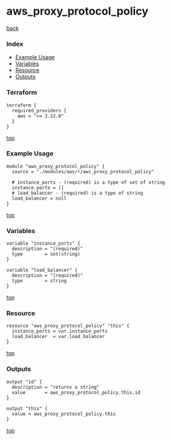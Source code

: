 # aws_proxy_protocol_policy
[back](../aws.md)
### Index
- [Example Usage](#example-usage)
- [Variables](#variables)
- [Resource](#resource)
- [Outputs](#outputs)
### Terraform
```hcl
terraform {
  required_providers {
    aws = ">= 3.22.0"
  }
}
```
[top](#index)
### Example Usage
```hcl
module "aws_proxy_protocol_policy" {
  source = "./modules/aws/r/aws_proxy_protocol_policy"

  # instance_ports - (required) is a type of set of string
  instance_ports = []
  # load_balancer - (required) is a type of string
  load_balancer = null
}
```
[top](#index)
### Variables
```hcl
variable "instance_ports" {
  description = "(required)"
  type        = set(string)
}

variable "load_balancer" {
  description = "(required)"
  type        = string
}
```
[top](#index)

### Resource
```hcl
resource "aws_proxy_protocol_policy" "this" {
  instance_ports = var.instance_ports
  load_balancer  = var.load_balancer
}
```
[top](#index)
### Outputs
```hcl
output "id" {
  description = "returns a string"
  value       = aws_proxy_protocol_policy.this.id
}

output "this" {
  value = aws_proxy_protocol_policy.this
}
```
[top](#index)
